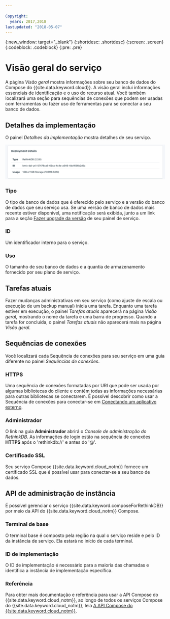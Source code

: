 ```yaml
---

Copyright:
  years: 2017,2018
lastupdated: "2018-05-07"
---
```


{:new_window: target="_blank"}
{:shortdesc: .shortdesc}
{:screen: .screen}
{:codeblock: .codeblock}
{:pre: .pre}

# Visão geral do serviço

A página _Visão geral_ mostra informações sobre seu banco de dados do Compose do {{site.data.keyword.cloud}}. A visão geral inclui informações essenciais de identificação e o uso do recurso atual. Você também localizará uma seção para sequências de conexões que podem ser usadas com ferramentas ou fazer uso de ferramentas para se conectar a seu banco de dados.

## Detalhes da implementação

O painel _Detalhes da implementação_ mostra detalhes de seu serviço.

![Deployment Details](./images/rethink-deployment-details.png "A view of the Deployment Details panel")

### Tipo

O tipo de banco de dados que é oferecido pelo serviço e a versão do banco de dados que seu serviço usa. Se uma versão de banco de dados mais recente estiver disponível, uma notificação será exibida, junto a um link para a seção [Fazer upgrade da versão](/docs/services/ComposeForRethinkDB/dashboard-settings.html#upgrade-version) de seu painel de serviço.

### ID

Um identificador interno para o serviço.

### Uso

O tamanho de seu banco de dados e a quantia de armazenamento fornecido por seu plano de serviço.

## Tarefas atuais

Fazer mudanças administrativas em seu serviço (como ajuste de escala ou execução de um backup manual) inicia uma tarefa. Enquanto uma tarefa estiver em execução, o painel _Tarefas atuais_ aparecerá na página _Visão geral_, mostrando o nome da tarefa e uma barra de progresso. Quando a tarefa for concluída, o painel _Tarefas atuais_ não aparecerá mais na página _Visão geral_.

## Sequências de conexões

Você localizará cada Sequência de conexões para seu serviço em uma guia diferente no painel _Sequências de conexões_.

### HTTPS

Uma sequência de conexões formatadas por URI que pode ser usada por algumas bibliotecas do cliente e contém todas as informações necessárias para outras bibliotecas se conectarem. É possível descobrir como usar a Sequência de conexões para conectar-se em [Conectando um aplicativo externo](./connecting-external.html).

### Administrador

O link na guia **Administrador** abrirá o _Console de administração do RethinkDB_. As informações de login estão na sequência de conexões **HTTPS** após o 'rethinkdb://' e antes do '@'.

### Certificado SSL

Seu serviço Compose {{site.data.keyword.cloud_notm}} fornece um certificado SSL que é possível usar para conectar-se a seu banco de dados.


## API de administração de instância

É possível gerenciar o serviço {{site.data.keyword.composeForRethinkDB}} por meio da API do {{site.data.keyword.cloud_notm}} Compose.

### Terminal de base

O terminal base é composto pela região na qual o serviço reside e pelo ID da instância de serviço. Ela estará no início de cada terminal.

### ID de implementação

O ID de implementação é necessário para a maioria das chamadas e identifica a instância de implementação específica.

### Referência

Para obter mais documentação e referência para usar a API Compose do {{site.data.keyword.cloud_notm}}, ao longo de todos os serviços Compose do {{site.data.keyword.cloud_notm}}, leia [A API Compose do {{site.data.keyword.cloud_notm}}](https://www.compose.com/articles/the-ibm-cloud-compose-api/).
